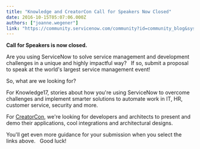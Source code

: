 ```yaml
---
title: "Knowledge and CreatorCon Call for Speakers Now Closed"
date: 2016-10-15T05:07:06.000Z
authors: ["joanne.wegener"]
link: "https://community.servicenow.com/community?id=community_blog&sys_id=b0aca225dbd0dbc01dcaf3231f96191a"
---
```

<p><strong><span class="s1">Call for Speakers is now closed. </span></strong></p><p>Are you using ServiceNow to solve service management and development challenges in a unique and highly impactful way?   If so, submit a proposal to speak at the world's largest service management event!</p><p></p><p>So, what are we looking for?</p><p>For Knowledge17, stories about how you're using ServiceNow to overcome challenges and implement smarter solutions to automate work in IT, HR, customer service, security and more.</p><p>For <a title="owledge.servicenow.com/creatorcon-form.html" href="http://knowledge.servicenow.com/creatorcon-form.html">CreatorCon</a>, we're looking for developers and architects to present and demo their applications, cool integrations and architectural designs.</p><p></p><p>You'll get even more guidance for your submission when you select the links above.   Good luck!</p>